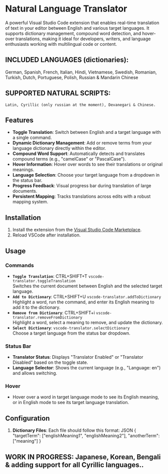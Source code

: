 # Natural Language Translator 

A powerful Visual Studio Code extension that enables real-time translation of text in your editor between English and various target languages. It supports dictionary management, compound word detection, and hover-over translations, making it ideal for developers, writers, and language enthusiasts working with multilingual code or content.

## INCLUDED LANGUAGES (dictionaries): 
  German, Spanish, French, Italian, Hindi, Vietnamese, Swedish, Romanian, Turkish, Dutch, Portuguese, Polish, Russian & Mandarin Chinese
  
## SUPPORTED NATURAL SCRIPTS:
    Latin, Cyrillic (only russian at the moment), Devanegari & Chinese. 

## Features

- **Toggle Translation**:  Switch between English and a target language with a single command.
- **Dynamic Dictionary Management**: Add or remove terms from your language dictionary directly within the editor.
- **Compound Word Support**: Automatically detects and translates compound terms (e.g., "camelCase" or "PascalCase").
- **Hover Information**: Hover over words to see their translations or original meanings.
- **Language Selection**: Choose your target language from a dropdown in the status bar.
- **Progress Feedback**: Visual progress bar during translation of large documents.
- **Persistent Mapping**: Tracks translations across edits with a robust mapping system.

## Installation

1. Install the extension from the [Visual Studio Code Marketplace](#).
2. Reload VSCode after installation.

## Usage

### Commands
- **`Toggle Translation`**: CTRL+SHIFT+T `vscode-translator.toggleTranslation`  
  Switches the current document between English and the selected target language.
- **`Add to Dictionary`**: CTRL+SHIFT+U `vscode-translator.addToDictionary`  
  Highlight a word, run the command, and enter its English meaning to add it to the dictionary.
- **`Remove from Dictionary`**: CTRL+SHIFT+i `vscode-translator.removeFromDictionary`  
  Highlight a word, select a meaning to remove, and update the dictionary.
- **`Select Dictionary`**: `vscode-translator.selectDictionary`  
  Choose a target language from the status bar dropdown.

### Status Bar
- **Translator Status**: Displays "Translator Enabled" or "Translator Disabled" based on the toggle state.
- **Language Selector**: Shows the current language (e.g., "Language: en") and allows switching.

### Hover
- Hover over a word in target language mode to see its English meaning, or in English mode to see its target language translation.

## Configuration

1. **Dictionary Files**: Each file should follow this format:
   JSON
   {
     "targetTerm": ["englishMeaning1", "englishMeaning2"],
     "anotherTerm": ["meaning"]
   }
   
## WORK IN PROGRESS: Japanese, Korean, Bengali & adding support for all Cyrillic languages..
